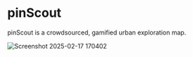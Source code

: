 # pinScout

pinScout is a crowdsourced, gamified urban exploration map.

![Screenshot 2025-02-17 170402](https://github.com/user-attachments/assets/13440ef7-4811-43c9-80c2-df5b93d04486)
